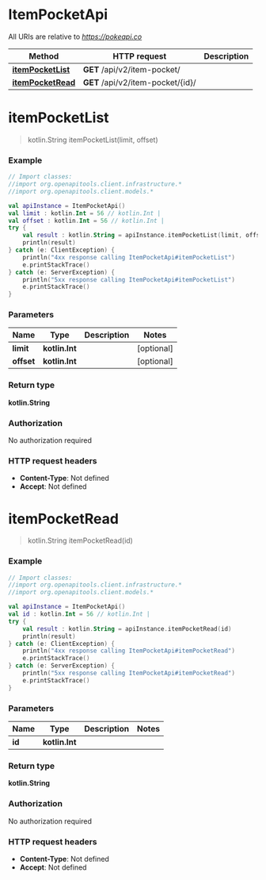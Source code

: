 # ItemPocketApi

All URIs are relative to *https://pokeapi.co*

Method | HTTP request | Description
------------- | ------------- | -------------
[**itemPocketList**](ItemPocketApi.md#itemPocketList) | **GET** /api/v2/item-pocket/ | 
[**itemPocketRead**](ItemPocketApi.md#itemPocketRead) | **GET** /api/v2/item-pocket/{id}/ | 


<a id="itemPocketList"></a>
# **itemPocketList**
> kotlin.String itemPocketList(limit, offset)



### Example
```kotlin
// Import classes:
//import org.openapitools.client.infrastructure.*
//import org.openapitools.client.models.*

val apiInstance = ItemPocketApi()
val limit : kotlin.Int = 56 // kotlin.Int | 
val offset : kotlin.Int = 56 // kotlin.Int | 
try {
    val result : kotlin.String = apiInstance.itemPocketList(limit, offset)
    println(result)
} catch (e: ClientException) {
    println("4xx response calling ItemPocketApi#itemPocketList")
    e.printStackTrace()
} catch (e: ServerException) {
    println("5xx response calling ItemPocketApi#itemPocketList")
    e.printStackTrace()
}
```

### Parameters

Name | Type | Description  | Notes
------------- | ------------- | ------------- | -------------
 **limit** | **kotlin.Int**|  | [optional]
 **offset** | **kotlin.Int**|  | [optional]

### Return type

**kotlin.String**

### Authorization

No authorization required

### HTTP request headers

 - **Content-Type**: Not defined
 - **Accept**: Not defined

<a id="itemPocketRead"></a>
# **itemPocketRead**
> kotlin.String itemPocketRead(id)



### Example
```kotlin
// Import classes:
//import org.openapitools.client.infrastructure.*
//import org.openapitools.client.models.*

val apiInstance = ItemPocketApi()
val id : kotlin.Int = 56 // kotlin.Int | 
try {
    val result : kotlin.String = apiInstance.itemPocketRead(id)
    println(result)
} catch (e: ClientException) {
    println("4xx response calling ItemPocketApi#itemPocketRead")
    e.printStackTrace()
} catch (e: ServerException) {
    println("5xx response calling ItemPocketApi#itemPocketRead")
    e.printStackTrace()
}
```

### Parameters

Name | Type | Description  | Notes
------------- | ------------- | ------------- | -------------
 **id** | **kotlin.Int**|  |

### Return type

**kotlin.String**

### Authorization

No authorization required

### HTTP request headers

 - **Content-Type**: Not defined
 - **Accept**: Not defined

